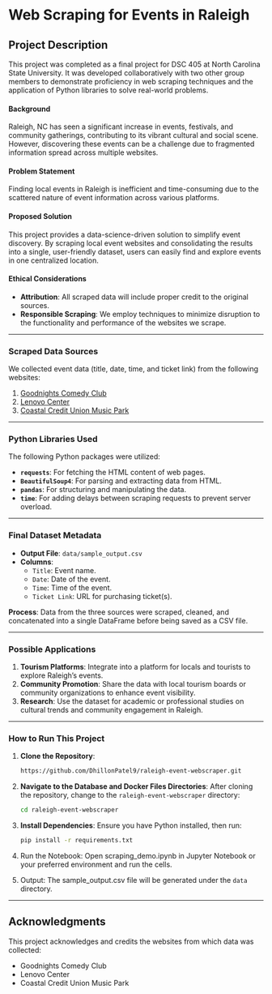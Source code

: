 # Web Scraping for Events in Raleigh

## Project Description

This project was completed as a final project for DSC 405 at North Carolina State University. It was developed collaboratively with two other group members to demonstrate proficiency in web scraping techniques and the application of Python libraries to solve real-world problems.

#### **Background**
Raleigh, NC has seen a significant increase in events, festivals, and community gatherings, contributing to its vibrant cultural and social scene. However, discovering these events can be a challenge due to fragmented information spread across multiple websites.

#### **Problem Statement**
Finding local events in Raleigh is inefficient and time-consuming due to the scattered nature of event information across various platforms.

#### **Proposed Solution**
This project provides a data-science-driven solution to simplify event discovery. By scraping local event websites and consolidating the results into a single, user-friendly dataset, users can easily find and explore events in one centralized location.

#### **Ethical Considerations**
- **Attribution**: All scraped data will include proper credit to the original sources.
- **Responsible Scraping**: We employ techniques to minimize disruption to the functionality and performance of the websites we scrape.

---

### Scraped Data Sources
We collected event data (title, date, time, and ticket link) from the following websites:
1. [Goodnights Comedy Club](https://www.goodnightscomedy.com/)
2. [Lenovo Center](https://www.lenovocenter.com/events)
3. [Coastal Credit Union Music Park](https://www.coastalcreditunionmusicpark.com/shows)

---

### Python Libraries Used
The following Python packages were utilized:
- **`requests`**: For fetching the HTML content of web pages.
- **`BeautifulSoup4`**: For parsing and extracting data from HTML.
- **`pandas`**: For structuring and manipulating the data.
- **`time`**: For adding delays between scraping requests to prevent server overload.

---

### Final Dataset Metadata
- **Output File**: `data/sample_output.csv`
- **Columns**:
  - `Title`: Event name.
  - `Date`: Date of the event.
  - `Time`: Time of the event.
  - `Ticket Link`: URL for purchasing ticket(s).

**Process**: Data from the three sources were scraped, cleaned, and concatenated into a single DataFrame before being saved as a CSV file.

---

### Possible Applications
1. **Tourism Platforms**: Integrate into a platform for locals and tourists to explore Raleigh’s events.
2. **Community Promotion**: Share the data with local tourism boards or community organizations to enhance event visibility.
3. **Research**: Use the dataset for academic or professional studies on cultural trends and community engagement in Raleigh.

---

### How to Run This Project
1. **Clone the Repository**:
   ```bash
   https://github.com/DhillonPatel9/raleigh-event-webscraper.git
   ```
   
2. **Navigate to the Database and Docker Files Directories**:
   After cloning the repository, change to the `raleigh-event-webscraper` directory:
   ```bash
   cd raleigh-event-webscraper
   ```

3.	**Install Dependencies**:
Ensure you have Python installed, then run:
    ```bash
    pip install -r requirements.txt
    ```
    
4.	Run the Notebook:
Open scraping_demo.ipynb in Jupyter Notebook or your preferred environment and run the cells.

5.	Output:
The sample_output.csv file will be generated under the `data` directory.

---
## Acknowledgments

This project acknowledges and credits the websites from which data was collected:
- Goodnights Comedy Club
- Lenovo Center
- Coastal Credit Union Music Park
